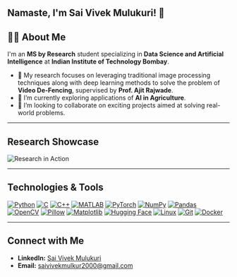 ## Namaste, I'm Sai Vivek Mulukuri! 🙏

## 👨‍💻 About Me
I'm an **MS by Research** student specializing in **Data Science and Artificial Intelligence** at **Indian Institute of Technology Bombay**.
- 🔭 My research focuses on leveraging traditional image processing techniques along with deep learning methods to solve the problem of **Video De-Fencing**, supervised by **Prof. Ajit Rajwade**.
- 🌱 I’m currently exploring applications of **AI in Agriculture**.
- 👯 I’m looking to collaborate on exciting projects aimed at solving real-world problems.

---

## Research Showcase

![Research in Action](./collage.gif)

---

## Technologies & Tools

[![Python](https://img.shields.io/badge/Python-3776AB?style=for-the-badge&logo=python&logoColor=white)](https://www.python.org)
[![C](https://img.shields.io/badge/C-00599C?style=for-the-badge&logo=c&logoColor=white)](https://en.wikipedia.org/wiki/C_(programming_language))
[![C++](https://img.shields.io/badge/C++-00599C?style=for-the-badge&logo=c%2B%2B&logoColor=white)](https://en.wikipedia.org/wiki/C%2B%2B)
[![MATLAB](https://img.shields.io/badge/MATLAB-0076A8?style=for-the-badge&logo=matlab&logoColor=white)](https://www.mathworks.com/products/matlab.html)
[![PyTorch](https://img.shields.io/badge/PyTorch-EE4C2C?style=for-the-badge&logo=pytorch&logoColor=white)](https://pytorch.org)
[![NumPy](https://img.shields.io/badge/NumPy-013243?style=for-the-badge&logo=numpy&logoColor=white)](https://numpy.org)
[![Pandas](https://img.shields.io/badge/Pandas-150458?style=for-the-badge&logo=pandas&logoColor=white)](https://pandas.pydata.org)
[![OpenCV](https://img.shields.io/badge/OpenCV-5C3EE8?style=for-the-badge&logo=opencv&logoColor=white)](https://opencv.org)
[![Pillow](https://img.shields.io/badge/Pillow-779ECB?style=for-the-badge&logo=pillow&logoColor=white)](https://python-pillow.org)
[![Matplotlib](https://img.shields.io/badge/Matplotlib-11557C?style=for-the-badge&logo=matplotlib&logoColor=white)](https://matplotlib.org)
[![Hugging Face](https://img.shields.io/badge/HuggingFace-2C2E3D?style=for-the-badge&logo=huggingface&logoColor=white)](https://huggingface.co)
[![Linux](https://img.shields.io/badge/Linux-FCC624?style=for-the-badge&logo=linux&logoColor=black)](https://www.linux.org)
[![Git](https://img.shields.io/badge/Git-F05032?style=for-the-badge&logo=git&logoColor=white)](https://git-scm.com)
[![Docker](https://img.shields.io/badge/Docker-2496ED?style=for-the-badge&logo=docker&logoColor=white)](https://www.docker.com)

---

## Connect with Me
- **LinkedIn:** [Sai Vivek Mulukuri](https://linkedin.com/in/saivivekmulukuri/)
- **Email:** [saivivekmulkur2000@gmail.com](mailto:saivivekmulkur2000@gmail.com)
